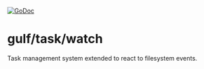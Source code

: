 [![GoDoc](https://godoc.org/github.com/SaidinWoT/gulf/task/watch?status.svg)](https://godoc.org/github.com/SaidinWoT/gulf/task/watch)

# gulf/task/watch
Task management system extended to react to filesystem events.
